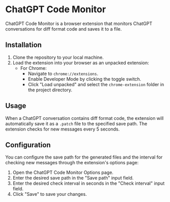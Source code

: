 # ChatGPT Code Monitor

ChatGPT Code Monitor is a browser extension that monitors ChatGPT conversations for diff format code and saves it to a file.

## Installation

1. Clone the repository to your local machine.
2. Load the extension into your browser as an unpacked extension:
   - For Chrome:
     - Navigate to `chrome://extensions`.
     - Enable Developer Mode by clicking the toggle switch.
     - Click "Load unpacked" and select the `chrome-extension` folder in the project directory.

## Usage

When a ChatGPT conversation contains diff format code, the extension will automatically save it as a `.patch` file to the specified save path. The extension checks for new messages every 5 seconds.

## Configuration

You can configure the save path for the generated files and the interval for checking new messages through the extension's options page:

1. Open the ChatGPT Code Monitor Options page.
2. Enter the desired save path in the "Save path" input field.
3. Enter the desired check interval in seconds in the "Check interval" input field.
4. Click "Save" to save your changes.
